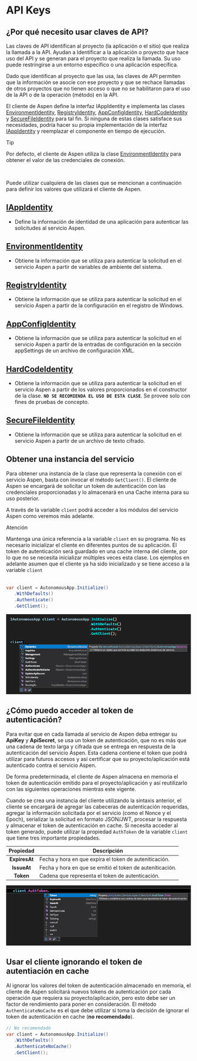 # API Keys

## ¿Por qué necesito usar claves de API?

Las claves de API identifican al proyecto (la aplicación o el sitio) que realiza la llamada a la API. Ayudan a Identificar a la aplicación o proyecto que hace uso del API y se generan para el proyecto que realiza la llamada.  Su uso puede restringirse a un entorno específico o una aplicación específica.

Dado que identifican al proyecto que las usa, las claves de API permiten que la información se asocie con ese proyecto y que se rechace llamadas de otros proyectos que no tienen acceso o que no se habilitaron para el uso de la API o de la operación (método) en la API.

El cliente de Aspen define la interfaz IAppIdentity e implementa las clases [EnvironmentIdentity](EnvironmentIdentity.md), [RegistryIdentity](RegistryIdentity.md), [AppConfigIdentity](AppConfigIdentity.md), [HardCodeIdentity](HardCodeIdentity.md) y [SecureFileIdentity](SecureFileIdentity.md) para tal fin. Si ninguna de estas clases satisface sus necesidades, podría hacer su propia implementación de la interfaz [IAppIdentity](IAppIdentity.md) y reemplazar el componente en tiempo de ejecución.

<div class="admonition tip">
   <p class="first admonition-title">Tip</p>
   <p class="last">Por defecto, el cliente de Aspen utiliza la clase <a href="../EnvironmentIdentity">EnvironmentIdentity</a> para obtener el valor de las credenciales de conexión.</p>
   <br/>
   <p class="last">Puede utilizar cualquiera de las clases que se mencionan a continuación para definir los valores que utilizará el cliente de Aspen.</p>
</div>

## [IAppIdentity](IAppIdentity.md)

- Define la información de identidad de una aplicación para autenticar las solicitudes al servicio Aspen.

## [EnvironmentIdentity](EnvironmentIdentity.md)

- Obtiene la información que se utiliza para autenticar la solicitud en el servicio Aspen a partir de variables de ambiente del sistema.

## [RegistryIdentity](RegistryIdentity.md)

- Obtiene la información que se utiliza para autenticar la solicitud en el servicio Aspen a partir de la configuración en el registro de Windows.

## [AppConfigIdentity](AppConfigIdentity.md)

- Obtiene la información que se utiliza para autenticar la solicitud en el servicio Aspen a partir de la entradas de configuración en la sección appSettings de un archivo de configuración XML.

## [HardCodeIdentity](HardCodeIdentity.md)

- Obtiene la información que se utiliza para autenticar la solicitud en el servicio Aspen a partir de los valores proporcionados en el constructor de la clase. **`NO SE RECOMIENDA EL USO DE ESTA CLASE`**. Se provee solo con fines de pruebas de concepto.

## [SecureFileIdentity](SecureFileIdentity.md)

- Obtiene la información que se utiliza para autenticar la solicitud en el servicio Aspen a partir de un archivo de texto cifrado.

## Obtener una instancia del servicio

Para obtener una instancia de la clase que representa la conexión con el servicio Aspen, basta con invocar el método `GetClient()`. El cliente de Aspen se encargará de solicitar un token de autenticación con las credenciales proporcionadas y lo almacenará en una Cache interna para su uso posterior.

A través de la variable `client` podrá acceder a los módulos del servicio Aspen como veremos más adelante.

<div class="admonition info">
<p class="first admonition-title">Atención</p>
<p>Mantenga una única referencia a la variable <code>client</code> en su programa. No es necesario inicializar el cliente en diferentes puntos de su aplicación. El token de autenticación será guardado en una cache interna del cliente, por lo que no se necesita inicializar múltiples veces esta clase. Los ejemplos en adelante asumen que el cliente ya ha sido inicializado y se tiene acceso a la variable <code>client</code></p>
</div>

```c#

var client = AutonomousApp.Initialize()
   .WithDefaults()
   .Authenticate()
   .GetClient();
```


![IntelliSense](https://github.com/RD-Processa/Everco.Services.Aspen.Client.Docs/blob/master/images/IntelliSense.png?raw=true)

## ¿Cómo puedo acceder al token de autenticación?

Para evitar que en cada llamada al servicio de Aspen deba entregar su **ApiKey** y **ApiSecret**, se usa un token de autenticación, que no es más que una cadena de texto larga y cifrada que se entrega en respuesta de la autenticación del servicio Aspen. Esta cadena contiene el token que podrá utilizar para futuros accesos y así certificar que su proyecto/aplicación está autenticado contra el servicio Aspen.

De forma predeterminada, el cliente de Aspen almacena en memoria el token de autenticación emitido para el proyecto/aplicación y así reutilizarlo con las siguientes operaciones mientras este vigente.

Cuando se crea una instancia del cliente utilizando la sintaxis anterior, el cliente se encargará de agregar las cabeceras de autenticación requeridas, agregar la información solicitada por el servicio (como el Nonce y el Epoch), serializar la solicitud en formato JSON/JWT, procesar la respuesta y almacenar el token de autenticación en cache. Si necesita acceder al token generado, puede utilizar la propiedad `AuthToken` de la variable `client` que tiene tres importante propiedades.

| Propiedad | Descripción |
| :-:|---|
| **ExpiresAt** | Fecha y hora en que expira el token de auteniticación. |
| **IssueAt** | Fecha y hora en que se emitió el token de auteniticación. |
| **Token** | Cadena que representa el token de autenticación. |

![AuthToken](https://github.com/RD-Processa/Everco.Services.Aspen.Client.Docs/blob/master/images/AuthToken.png?raw=true)

## Usar el cliente ignorando el token de autentiación en cache

Al ignorar los valores del token de autenticación almacenado en memoria, el cliente de Aspen solicitará nuevos tokens de autenticación por cada operación que requiera su proyecto/aplicación, pero esto debe ser un factor de rendimiento para poner en consideración. El método `AuthenticateNoCache` es el que debe utilizar si toma la decisión de ignorar el token de autenticación en cache \(**no recomendado**\).

```c#
// No recomendado
var client = AutonomousApp.Initialize()
   .WithDefaults()
   .AuthenticateNoCache()
   .GetClient();
```
